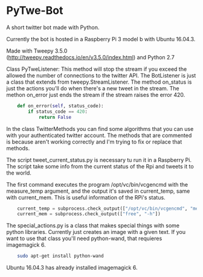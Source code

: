 # PyTwe-Bot
A short twitter bot made with Python.

Currently the bot is hosted in a Raspberry Pi 3 model b with Ubuntu 16.04.3. 

Made with Tweepy 3.5.0 (http://tweepy.readthedocs.io/en/v3.5.0/index.html) and Python 2.7




Class PyTweListener: This method will stop the stream if you exceed the allowed the number of connections to the twitter API.
The BotListener is just a class that extends from tweepy.StreamListener. The method on_status is just the actions you'll do when there's a new tweet in the stream. The methon on_error just ends the stream if the stream raises the error 420.

```python
    def on_error(self, status_code):
        if status_code == 420:
            return False
```

In the class TwitterMethods you can find some algorithms that you can use with your authenticated twitter account.
The methods that are commented is because aren't working correctly and I'm trying to fix or replace that methods.

The script tweet_current_status.py is necessary tu run it in a Raspberry Pi. The script take some info from the current status of the Rpi and tweets it to the world.

The first command executes the program /opt/vc/bin/vcgencmd with the measure_temp argument, and the output it's saved in current_temp, same with current_mem. This is useful information of the RPi's status.
```python
    current_temp = subprocess.check_output(["/opt/vc/bin/vcgencmd", "measure_temp"])
    current_mem = subprocess.check_output(["free", "-h"])
````

The special_actions.py is a class that makes special things with some python libraries. Currently just creates an image with a given text. If you want to use that class you'll need python-wand, that requieres imagemagick 6.


```sh
    sudo apt-get install python-wand
```

Ubuntu 16.04.3 has already installed imagemagick 6. 
